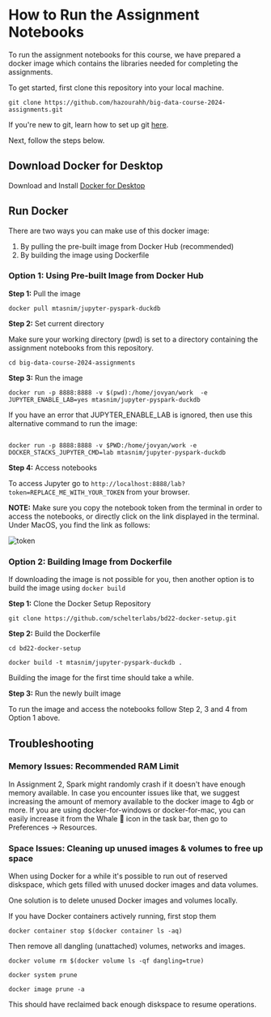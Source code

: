 # How to Run the Assignment Notebooks

To run the assignment notebooks for this course, we have prepared a docker image which contains the libraries needed for completing the assignments.

To get started, first clone this repository into your local machine.

```
git clone https://github.com/hazourahh/big-data-course-2024-assignments.git
```

If you're new to git, learn how to set up git [here](https://docs.github.com/en/get-started/quickstart/set-up-git).

Next, follow the steps below.

## Download Docker for Desktop

Download and Install [Docker for Desktop](https://www.docker.com/products/docker-desktop)

## Run Docker

There are two ways you can make use of this docker image:

1. By pulling the pre-built image from Docker Hub (recommended)
2. By building the image using Dockerfile

### Option 1: Using Pre-built Image from Docker Hub

**Step 1:** Pull the image

```
docker pull mtasnim/jupyter-pyspark-duckdb
```

**Step 2:** Set current directory

Make sure your working directory (pwd) is set to a directory containing the assignment notebooks from this repository.

```
cd big-data-course-2024-assignments
```

**Step 3:**  Run the image

```
docker run -p 8888:8888 -v $(pwd):/home/jovyan/work  -e JUPYTER_ENABLE_LAB=yes mtasnim/jupyter-pyspark-duckdb

```

If you have an error that JUPYTER_ENABLE_LAB is ignored, then use this alternative command to run the image:

```

docker run -p 8888:8888 -v $PWD:/home/jovyan/work -e DOCKER_STACKS_JUPYTER_CMD=lab mtasnim/jupyter-pyspark-duckdb
```

**Step 4:**  Access notebooks

To access Jupyter go to `http://localhost:8888/lab?token=REPLACE_ME_WITH_YOUR_TOKEN` from your browser. 

**NOTE:** Make sure you copy the notebook token from the terminal in order to access the notebooks, or directly click on the link displayed in the terminal. Under MacOS, you find the link as follows: 

![token](jupyter-links.png)


### Option 2: Building Image from Dockerfile

If downloading the image is not possible for you, then another option is to build the image using `docker build`

**Step 1:** Clone the Docker Setup Repository

```
git clone https://github.com/schelterlabs/bd22-docker-setup.git
```

**Step 2:** Build the Dockerfile

```
cd bd22-docker-setup
```

```
docker build -t mtasnim/jupyter-pyspark-duckdb .
```

Building the image for the first time should take a while.

**Step 3:**  Run the newly built image

To run the image and access the notebooks follow Step 2, 3 and 4 from Option 1 above.



## Troubleshooting

### Memory Issues: Recommended RAM Limit

In Assignment 2, Spark might randomly crash if it doesn't have enough memory available. In case you encounter issues like that, we suggest increasing the amount of memory available to the docker image to 4gb or more. If you are using docker-for-windows or docker-for-mac, you can easily increase it from the Whale 🐳 icon in the task bar, then go to Preferences -> Resources. 

### Space Issues: Cleaning up unused images & volumes to free up space

When using Docker for a while it's possible to run out of reserved diskspace, which gets filled with unused docker images and data volumes. 

One solution is to delete unused Docker images and volumes locally.

If you have Docker containers actively running, first stop them

```
docker container stop $(docker container ls -aq)
```

Then remove all dangling (unattached) volumes, networks and images.

```
docker volume rm $(docker volume ls -qf dangling=true)
```

```
docker system prune
```

```
docker image prune -a
```

This should have reclaimed back enough diskspace to resume operations.
